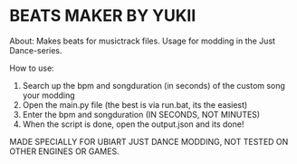 BEATS MAKER BY YUKII
================================

About:
Makes beats for musictrack files. Usage for modding in the Just Dance-series.


How to use:
1. Search up the bpm and songduration (in seconds) of the custom song your modding
2. Open the main.py file (the best is via run.bat, its the easiest) 
3. Enter the bpm and songduration (IN SECONDS, NOT MINUTES) 
4. When the script is done, open the output.json and its done!

MADE SPECIALLY FOR UBIART JUST DANCE MODDING, NOT TESTED ON OTHER ENGINES OR GAMES. 